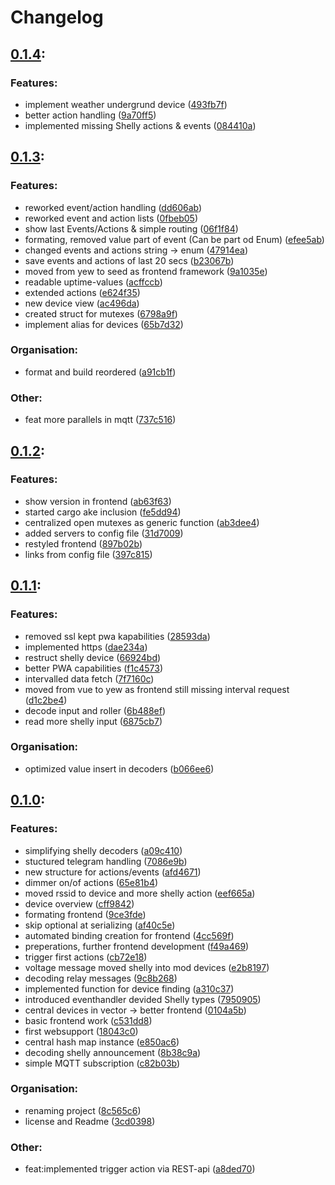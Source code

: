 # Changelog
## [0.1.4](https://github.com/pingoin-tech/fireplace/releases/tag/0.1.4):
### Features:
- implement weather undergrund device ([493fb7f](https://github.com/pingoin-tech/fireplace/commit/493fb7f26b31f685632404cc91b892a61fa51468))
- better action handling ([9a70ff5](https://github.com/pingoin-tech/fireplace/commit/9a70ff52bf863c4b68be63c1c0bc9159a46146c9))
- implemented missing Shelly actions &  events ([084410a](https://github.com/pingoin-tech/fireplace/commit/084410a6d56600c8e3a4893d38c9c67b3d65b846))
## [0.1.3](https://github.com/pingoin-tech/fireplace/releases/tag/0.1.3):
### Features:
- reworked event/action handling ([dd606ab](https://github.com/pingoin-tech/fireplace/commit/dd606abf4780cdb908aa54e2f209a042c4cb66d2))
- reworked event and action lists ([0fbeb05](https://github.com/pingoin-tech/fireplace/commit/0fbeb056086032199416e3bd3919c2111cd4396f))
- show last Events/Actions & simple routing ([06f1f84](https://github.com/pingoin-tech/fireplace/commit/06f1f841002285171cf1fe1daca6ec03f1572f6e))
- formating, removed value part of event (Can be part od Enum) ([efee5ab](https://github.com/pingoin-tech/fireplace/commit/efee5ab5eaa875f1ee7f5ab9315021f4754ef6ed))
- changed events and actions string -> enum ([47914ea](https://github.com/pingoin-tech/fireplace/commit/47914ea4fa5581383789413625608bd9f66fe1a9))
- save events and actions of last 20 secs ([b23067b](https://github.com/pingoin-tech/fireplace/commit/b23067ba7497d073dd391fc83b0273276903b0e4))
- moved from yew to seed as frontend framework ([9a1035e](https://github.com/pingoin-tech/fireplace/commit/9a1035eaedb100359b3ea3ccf514aecd7b997c5c))
- readable uptime-values ([acffccb](https://github.com/pingoin-tech/fireplace/commit/acffccbb850e835366f34e6e832f8a908b95b648))
- extended actions ([e624f35](https://github.com/pingoin-tech/fireplace/commit/e624f35a00c926e7218f25d269770fc7ccfb0a8d))
- new device view ([ac496da](https://github.com/pingoin-tech/fireplace/commit/ac496da3c63d45225df5389b84a64b2ab2ac2c44))
- created struct for mutexes ([6798a9f](https://github.com/pingoin-tech/fireplace/commit/6798a9f4ee040d0d0baad8c094a363a1cb3ba871))
- implement alias for devices ([65b7d32](https://github.com/pingoin-tech/fireplace/commit/65b7d32f824979c336333347464aed5fdeeaa845))
### Organisation:
- format and build reordered ([a91cb1f](https://github.com/pingoin-tech/fireplace/commit/a91cb1f877389615b080e7bb2f6ee5e204f94f1d))
### Other:
- feat more parallels in mqtt ([737c516](https://github.com/pingoin-tech/fireplace/commit/737c516655f5f6c438002502e1f6749f97e38bfd))
## [0.1.2](https://github.com/pingoin-tech/fireplace/releases/tag/0.1.2):
### Features:
- show version in frontend ([ab63f63](https://github.com/pingoin-tech/fireplace/commit/ab63f6363483054ff4be2b64e6722e306028c0a6))
- started cargo ake inclusion ([fe5dd94](https://github.com/pingoin-tech/fireplace/commit/fe5dd94e997a1c70b99726d32856001c204af011))
- centralized open mutexes as generic function ([ab3dee4](https://github.com/pingoin-tech/fireplace/commit/ab3dee405af728df691d7f19a036b7d38688262e))
- added servers to config file ([31d7009](https://github.com/pingoin-tech/fireplace/commit/31d700972963d1fb95a34ea332a8dca6fedbf639))
- restyled frontend ([897b02b](https://github.com/pingoin-tech/fireplace/commit/897b02b8403be07cd0b04b01368a545e99091a30))
- links from config file ([397c815](https://github.com/pingoin-tech/fireplace/commit/397c815c527b92680c05746637ea3240ba627207))
## [0.1.1](https://github.com/pingoin-tech/fireplace/releases/tag/0.1.1):
### Features:
- removed ssl kept pwa kapabilities ([28593da](https://github.com/pingoin-tech/fireplace/commit/28593daffd17db7be0a79fbc5c24fcdafba2f63c))
- implemented https ([dae234a](https://github.com/pingoin-tech/fireplace/commit/dae234a39fb845ba53fa816f7fdb512bde8fc11b))
- restruct shelly device ([66924bd](https://github.com/pingoin-tech/fireplace/commit/66924bd8c14b8d93bbacd61b046669eea5502c78))
- better PWA capabilities ([f1c4573](https://github.com/pingoin-tech/fireplace/commit/f1c45738fa1228d3dbd70fdff40b324f4ec4bf40))
- intervalled data fetch ([7f7160c](https://github.com/pingoin-tech/fireplace/commit/7f7160c335ba59e7e88657e16fa3b59e3317f8ac))
- moved from vue to yew as frontend still missing interval request ([d1c2be4](https://github.com/pingoin-tech/fireplace/commit/d1c2be4b2c3a3708bd3d8456e16e98f6376d03da))
- decode input and roller ([6b488ef](https://github.com/pingoin-tech/fireplace/commit/6b488ef66c3731f079faa59906e1abc406421dac))
- read more shelly input ([6875cb7](https://github.com/pingoin-tech/fireplace/commit/6875cb7b2579c393d67e5c91945346f980020910))
### Organisation:
- optimized value insert in decoders ([b066ee6](https://github.com/pingoin-tech/fireplace/commit/b066ee60a22953178ba85e140b6d8fd391adbb71))
## [0.1.0](https://github.com/pingoin-tech/fireplace/releases/tag/0.1.0):
### Features:
- simplifying shelly decoders ([a09c410](https://github.com/pingoin-tech/fireplace/commit/a09c4100666082add9744300af1d182c8df8dc49))
- stuctured telegram handling ([7086e9b](https://github.com/pingoin-tech/fireplace/commit/7086e9bee41cd6945235392d12c3080552cb1c6e))
- new structure for actions/events ([afd4671](https://github.com/pingoin-tech/fireplace/commit/afd467193dfe0185d05ddcdc7e40ee086ad37da4))
- dimmer on/of actions ([65e81b4](https://github.com/pingoin-tech/fireplace/commit/65e81b4dc9cce8add8b89a1403542b420093d00e))
- moved rssid to device and more shelly action ([eef665a](https://github.com/pingoin-tech/fireplace/commit/eef665a573f49abc780ddc384ac7674680534962))
- device overview ([cff9842](https://github.com/pingoin-tech/fireplace/commit/cff9842e6e703a7fc44292093574469505649e69))
- formating frontend ([9ce3fde](https://github.com/pingoin-tech/fireplace/commit/9ce3fdee24168329a5b6efd3e0b23fcb07145329))
- skip optional at serializing ([af40c5e](https://github.com/pingoin-tech/fireplace/commit/af40c5e0141af249b3787656fd8a552014eea84f))
- automated binding creation for frontend ([4cc569f](https://github.com/pingoin-tech/fireplace/commit/4cc569f827cba4ef6b93ad810b5de35e6ba47317))
- preperations, further frontend development ([f49a469](https://github.com/pingoin-tech/fireplace/commit/f49a4694420cab34d61fc32bd9f7a84ee46b50aa))
- trigger first actions ([cb72e18](https://github.com/pingoin-tech/fireplace/commit/cb72e184e4df0d8670bf713c3bd1a405610118cf))
- voltage message moved shelly into mod devices ([e2b8197](https://github.com/pingoin-tech/fireplace/commit/e2b8197d174ea69d9d9750e065c06e9cd0df9a7b))
- decoding relay messages ([9c8b268](https://github.com/pingoin-tech/fireplace/commit/9c8b268330c2d3dcb174bdd01903b10e9ad8ffb1))
- implemented function for device finding ([a310c37](https://github.com/pingoin-tech/fireplace/commit/a310c37553728d181155b4f214d70fd91e221c19))
- introduced eventhandler devided Shelly types ([7950905](https://github.com/pingoin-tech/fireplace/commit/79509052c00216f9e7057eba8cceb9feea51bea4))
- central devices in vector -> better frontend ([0104a5b](https://github.com/pingoin-tech/fireplace/commit/0104a5b7576257d0102f14a326234765cd06fdb0))
- basic frontend work ([c531dd8](https://github.com/pingoin-tech/fireplace/commit/c531dd806119e16a765fdfaf48c416c89d53e8a3))
- first websupport ([18043c0](https://github.com/pingoin-tech/fireplace/commit/18043c0a8bd75e46d2d08d9f8a7837b0aefda47f))
- central hash map instance ([e850ac6](https://github.com/pingoin-tech/fireplace/commit/e850ac667dab6b8b1777facbc8a9792325c12246))
- decoding shelly announcement ([8b38c9a](https://github.com/pingoin-tech/fireplace/commit/8b38c9a3b86a36067a0a91432326524d8d05b026))
- simple MQTT subscription ([c82b03b](https://github.com/pingoin-tech/fireplace/commit/c82b03bece09fca3d99251ae8de68d2145bb173e))
### Organisation:
- renaming project ([8c565c6](https://github.com/pingoin-tech/fireplace/commit/8c565c66bfd7ff56aef5fe56c3c0bedae035205e))
- license and Readme ([3cd0398](https://github.com/pingoin-tech/fireplace/commit/3cd039850902a6dc2bc1cd96a9a9b4c4210675e8))
### Other:
- feat:implemented trigger action via REST-api ([a8ded70](https://github.com/pingoin-tech/fireplace/commit/a8ded705df0188d5471d6494f5a23941cd9d7f1d))
